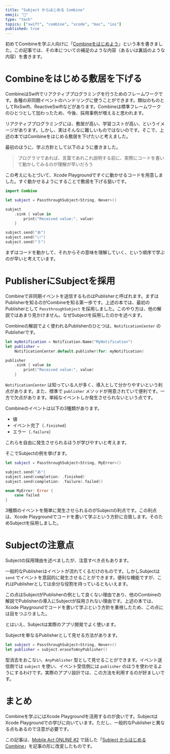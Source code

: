 ```yaml
---
title: "Subject からはじめる Combine"
emoji: "🔗"
type: "tech"
topics: ["swift", "combine", "xcode", "mac", "ios"]
published: true
---
```


初めてCombineを学ぶ人向けに「[Combineをはじめよう](https://zenn.dev/usamik26/books/a5883603f0260e446698)」という本を書きました。この記事では、その本についての補足のような内容（あるいは裏話のような内容）を書きます。

# Combineをはじめる敷居を下げる

CombineはSwiftでリアクティブプログラミングを行うためのフレームワークです。各種の非同期イベントのハンドリングに使うことができます。類似のものとしてRxSwift、ReactiveSwiftなどがあります。Combineは標準フレームワークのひとつとして加わったため、今後、採用事例が増えると思われます。

リアクティブプログラミングには、敷居が高い、学習コストが高い、というイメージがあります。しかし、実はそんなに難しいものではないのです。そこで、上述の本ではCombineをはじめる敷居を下げたいと考えました。

最初のほうに、学ぶ方針として以下のように書きました。

> プログラマであれば、言葉であれこれ説明する前に、実際にコードを書いて動かしてみるのが理解が早いだろう

この考えにもとづいて、Xcode Playgroundですぐに動かせるコードを用意しました。すぐ動かせるようにすることで敷居を下げる狙いです。

```swift
import Combine

let subject = PassthroughSubject<String, Never>()

subject
    .sink { value in
        print("Received value:", value)
    }

subject.send("あ")
subject.send("い")
subject.send("う")
```

まずはコードを動かして、それからその意味を理解していく、という順序で学ぶのが早いと考えています。

# PublisherにSubjectを採用

Combineで非同期イベントを送信するものはPublisherと呼ばれます。まずはPublisherを知るのがCombineを知る第一歩です。上述の本では、最初のPublisherとして `PassthroughSubject` を採用しました。このやり方は、他の解説ではあまり見かけません。なぜSubjectを採用したのかを述べます。

Combineの解説でよく使われるPublisherのひとつは、`NotificationCenter` のPublisherです。

```swift
let myNotification = Notification.Name("MyNotification")
let publisher =
    NotificationCenter.default.publisher(for: myNotification)

publisher
    .sink { value in
        print("Received value:", value)
    }
```

`NotificationCenter` は知っている人が多く、導入として分かりやすいという利点があります。また、標準で `publisher` メソッドが用意されていて便利です。一方で欠点があります。単純なイベントしか発生させられないという点です。

Combineのイベントは以下の3種類があります。

- 値
- イベント完了（`.finished`）
- エラー（`.failure`）

これらを自由に発生させられるほうが学びやすいと考えます。

そこでSubjectの例を挙げます。

```swift
let subject = PassthroughSubject<String, MyError>()

subject.send("あ")
subject.send(completion: .finished)
subject.send(completion: .failure(.failed))

enum MyError: Error {
    case failed
}
```

3種類のイベントを簡単に発生させられるのがSubjectの利点です。この利点は、Xcode Playgroundでコードを書いて学ぶという方針に合致します。そのためSubjectを採用しました。

# Subjectの注意点

Subjectの採用理由を述べましたが、注意すべき点もあります。

一般的なPublisherはイベントが流れてくるだけのものです。しかしSubjectは `send` でイベントを意図的に発生させることができます。便利な機能ですが、これはPublisherとしては余分な役割を持っているともいえます。

この点はSubjectがPublisherの例として良くない理由であり、他のCombineの解説でPublisherの導入にSubjectが採用されない理由です。上述の本では、Xcode Playgroundでコードを書いて学ぶという方針を重視したため、この点には目をつぶりました。

とはいえ、Subjectは実際のアプリ開発でよく使います。

Subjectを単なるPublisherとして見せる方法があります。

```swift
let subject = PassthroughSubject<String, Never>()
let publisher = subject.eraseToAnyPublisher()
```

型消去をおこない、`AnyPublisher` 型として見せることができます。イベント送信側では `subject` を使い、イベント受信側には `publisher` のほうを使わせるようにするわけです。実際のアプリ設計では、この方法を利用するのが好ましいです。

# まとめ

Combineを学ぶにはXcode Playgroundを活用するのが良いです。SubjectはXcode Playgroundでの学びに向いています。ただし、一般的なPublisherと異なる点もあるので注意が必要です。

この記事は、[Mobile Act ONLINE #2](https://mobileact.connpass.com/event/189045/) で話した「[Subject からはじめる Combine](https://speakerdeck.com/usamik26/combine-start-with-subject)」を記事の形に改変したものです。
